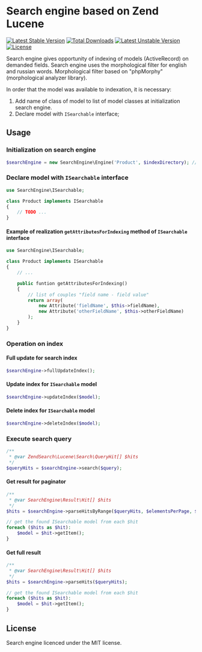 Search engine based on Zend Lucene
=======

[![Latest Stable Version](https://poser.pugx.org/nqxcode/search-engine/v/stable.png)](https://packagist.org/packages/nqxcode/search-engine)
[![Total Downloads](https://poser.pugx.org/nqxcode/search-engine/downloads.png)](https://packagist.org/packages/nqxcode/search-engine)
[![Latest Unstable Version](https://poser.pugx.org/nqxcode/search-engine/v/unstable.png)](https://packagist.org/packages/nqxcode/search-engine)
[![License](https://poser.pugx.org/nqxcode/search-engine/license.png)](https://packagist.org/packages/nqxcode/search-engine)

Search engine gives opportunity of indexing of models (ActiveRecord) on demanded fields.
Search engine uses the morphological filter for english and russian words.
Morphological filter based on "phpMorphy" (morphological analyzer library).

In order that the model was available to indexation, it is necessary:

1. Add name of class of model to list of model classes at initialization search engine.
2. Declare model with `ISearchable` interface;

## Usage

### Initialization on search engine
```PHP
$searchEngine = new SearchEngine\Engine('Product', $indexDirectory); // $indexDirectory path to index directory
```
### Declare model with `ISearchable` interface

```PHP
use SearchEngine\ISearchable;

class Product implements ISearchable
{
    // TODO ...
}
```

#### Example of realization `getAttributesForIndexing` method of `ISearchable` interface
```PHP
use SearchEngine\ISearchable;

class Product implements ISearchable
{
    // ...

    public funtion getAttributesForIndexing()
    {
        // list of couples "field name - field value"
        return array(
            new Attribute('fieldName', $this->fieldName),
            new Attribute('otherFieldName', $this->otherFieldName)
        );
    }
}
```

### Operation on index

#### Full update for search index
```PHP
$searchEngine->fullUpdateIndex();
```

#### Update index for `ISearchable` model
```PHP
$searchEngine->updateIndex($model);
```

#### Delete index for `ISearchable` model
```PHP
$searchEngine->deleteIndex($model);
```

### Execute search query
```PHP
/**
 * @var ZendSearch\Lucene\Search\QueryHit[] $hits
 */
$queryHits = $searchEngine->search($query);
```

#### Get result for paginator
```PHP
/**
 * @var SearchEngine\Result\Hit[] $hits
 */
$hits = $searchEngine->parseHitsByRange($queryHits, $elementsPerPage, $currentPage);

// get the found ISearchable model from each $hit
foreach ($hits as $hit):
    $model = $hit->getItem();
}
```

#### Get full result
```PHP
/**
 * @var SearchEngine\Result\Hit[] $hits
 */
$hits = $searchEngine->parseHits($queryHits);

// get the found ISearchable model from each $hit
foreach ($hits as $hit):
    $model = $hit->getItem();
}
```

## License
Search engine licenced under the MIT license.